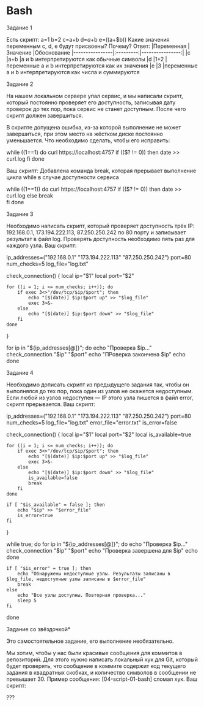# Bash
Задание 1

Есть скрипт:
a=1
b=2
c=a+b
d=$a+$b
e=$(($a+$b))
Какие значения переменным c, d, e будут присвоены? Почему?
Ответ:
|Переменная 	 |Значение   |Обоснование
|----------------|:---------:|----------------:|
|c 	|a+b 	|a и b интерпретируются как обычные символы
|d 	|1+2 	|переменные a и b интерпретируются как их значения 
|e 	|3 	|переменные a и b интерпретируются как числа и суммируются

Задание 2

На нашем локальном сервере упал сервис, и мы написали скрипт, который постоянно проверяет его доступность, записывая дату проверок до тех пор, пока сервис не станет доступным. После чего скрипт должен завершиться.

В скрипте допущена ошибка, из-за которой выполнение не может завершиться, при этом место на жёстком диске постоянно уменьшается. Что необходимо сделать, чтобы его исправить:

while ((1==1)
do
	curl https://localhost:4757
	if (($? != 0))
	then
		date >> curl.log
	fi
done

Ваш скрипт:
Добавлена команда break, которая прерывает выполнение цикла while в случае доступности сервиса

while ((1==1))
do
	curl https://localhost:4757
	if (($? != 0))
	then
		date >> curl.log
	else
		break  
	fi
done

Задание 3

Необходимо написать скрипт, который проверяет доступность трёх IP: 192.168.0.1, 173.194.222.113, 87.250.250.242 по 80 порту и записывает результат в файл log. Проверять доступность необходимо пять раз для каждого узла.
Ваш скрипт:

ip_addresses=("192.168.0.1" "173.194.222.113" "87.250.250.242")
port=80
num_checks=5
log_file="log.txt"

check_connection() {
    local ip="$1"
    local port="$2"

    for ((i = 1; i <= num_checks; i++)); do
        if exec 3<>"/dev/tcp/$ip/$port"; then
            echo "[$(date)] $ip:$port up" >> "$log_file"
            exec 3>&-
        else
            echo "[$(date)] $ip:$port down" >> "$log_file"
        fi
    done
}

for ip in "${ip_addresses[@]}"; do
    echo "Проверка $ip..."
    check_connection "$ip" "$port"
    echo "ПРоверка закончена $ip"
    echo
done



Задание 4

Необходимо дописать скрипт из предыдущего задания так, чтобы он выполнялся до тех пор, пока один из узлов не окажется недоступным. Если любой из узлов недоступен — IP этого узла пишется в файл error, скрипт прерывается.
Ваш скрипт:


ip_addresses=("192.168.0.1" "173.194.222.113" "87.250.250.242")
port=80
num_checks=5
log_file="log.txt"
error_file="error.txt"
is_error=false

check_connection() {
    local ip="$1"
    local port="$2"
    local is_available=true

    for ((i = 1; i <= num_checks; i++)); do
        if exec 3<>"/dev/tcp/$ip/$port"; then
            echo "[$(date)] $ip:$port up" >> "$log_file"
            exec 3>&-
        else
            echo "[$(date)] $ip:$port down" >> "$log_file"
            is_available=false
            break
        fi
    done

    if [ "$is_available" = false ]; then
        echo "$ip" >> "$error_file"
        is_error=true
    fi
}

while true; do
    for ip in "${ip_addresses[@]}"; do
        echo "Проверка $ip..."
        check_connection "$ip" "$port"
        echo "Проверка завершена для $ip"
        echo
    done

    if [ "$is_error" = true ]; then
        echo "Обнаружены недоступные узлы. Результаты записаны в $log_file, недоступные узлы записаны в $error_file"
        break
    else
        echo "Все узлы доступны. Повторная проверка..."
        sleep 5
    fi
done

Задание со звёздочкой*

Это самостоятельное задание, его выполнение необязательно.

Мы хотим, чтобы у нас были красивые сообщения для коммитов в репозиторий. Для этого нужно написать локальный хук для Git, который будет проверять, что сообщение в коммите содержит код текущего задания в квадратных скобках, и количество символов в сообщении не превышает 30. Пример сообщения: [04-script-01-bash] сломал хук.
Ваш скрипт:

???
